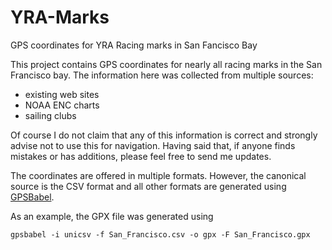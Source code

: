YRA-Marks
=========

GPS coordinates for YRA Racing marks in San Fancisco Bay

This project contains GPS coordinates for nearly all racing marks in
the San Francisco bay.  The information here was collected from
multiple sources:

 * existing web sites
 * NOAA ENC charts
 * sailing clubs
 
Of course I do not claim that any of this information is correct and
strongly advise not to use this for navigation.  Having said that, if
anyone finds mistakes or has additions, please feel free to send me
updates.

The coordinates are offered in multiple formats.  However, the
canonical source is the CSV format and all other formats are generated
using [GPSBabel](http://www.gpsbabel.org/).

As an example, the GPX file was generated using

    gpsbabel -i unicsv -f San_Francisco.csv -o gpx -F San_Francisco.gpx
    

    
